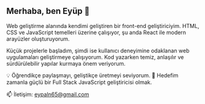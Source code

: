 ## Merhaba, ben Eyüp  👋



Web geliştirme alanında kendimi geliştiren bir front-end geliştiriciyim.
HTML, CSS ve JavaScript temelleri üzerine çalışıyor, şu anda React ile modern arayüzler oluşturuyorum.

Küçük projelerle başladım, şimdi ise kullanıcı deneyimine odaklanan web uygulamaları geliştirmeye çalışıyorum.
Kod yazarken temiz, anlaşılır ve sürdürülebilir yapılar kurmaya önem veriyorum.

💡 Öğrendikçe paylaşmayı, geliştikçe üretmeyi seviyorum.
📍 Hedefim zamanla güçlü bir Full Stack JavaScript geliştiricisi olmak.

📫 İletişim: eypaln65@gmail.com

